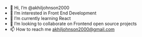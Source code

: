 - 👋 Hi, I’m @akhiljohnson2000
- 👀 I’m interested in Front End Development
- 🌱 I’m currently learning React
- 💞️ I’m looking to collaborate on Frontend open source projects
- 📫 How to reach me akhiljohnson2000@gmail.com

<!---
akhiljohnson2000/akhiljohnson2000 is a ✨ special ✨ repository because its `README.md` (this file) appears on your GitHub profile.
You can click the Preview link to take a look at your changes.
--->
